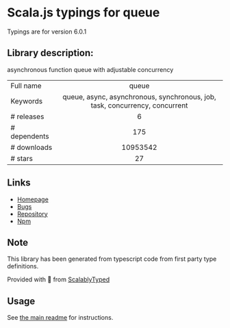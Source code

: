 
# Scala.js typings for queue

Typings are for version 6.0.1

## Library description:
asynchronous function queue with adjustable concurrency

|                    |                 |
| ------------------ | :-------------: |
| Full name          | queue |
| Keywords           | queue, async, asynchronous, synchronous, job, task, concurrency, concurrent |
| # releases         | 6 |
| # dependents       | 175 |
| # downloads        | 10953542 |
| # stars            | 27 |

## Links
- [Homepage](https://github.com/jessetane/queue#readme)
- [Bugs](https://github.com/jessetane/queue/issues)
- [Repository](https://github.com/jessetane/queue)
- [Npm](https://www.npmjs.com/package/queue)
    


## Note
This library has been generated from typescript code from first party type definitions.

Provided with :purple_heart: from [ScalablyTyped](https://github.com/oyvindberg/ScalablyTyped)

## Usage
See [the main readme](../../readme.md) for instructions.


